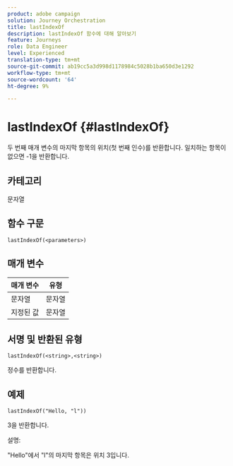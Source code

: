 ```yaml
---
product: adobe campaign
solution: Journey Orchestration
title: lastIndexOf
description: lastIndexOf 함수에 대해 알아보기
feature: Journeys
role: Data Engineer
level: Experienced
translation-type: tm+mt
source-git-commit: ab19cc5a3d998d1178984c5028b1ba650d3e1292
workflow-type: tm+mt
source-wordcount: '64'
ht-degree: 9%

---
```



# lastIndexOf {#lastIndexOf}

두 번째 매개 변수의 마지막 항목의 위치(첫 번째 인수)를 반환합니다. 일치하는 항목이 없으면 -1을 반환합니다.

## 카테고리

문자열

## 함수 구문

`lastIndexOf(<parameters>)`

## 매개 변수

| 매개 변수 | 유형 |
|-----------|------------------|
| 문자열 | 문자열 |
| 지정된 값 | 문자열 |

## 서명 및 반환된 유형

`lastIndexOf(<string>,<string>)`

정수를 반환합니다.

## 예제

`lastIndexOf("Hello, "l"))`

3을 반환합니다.

설명:

&quot;Hello&quot;에서 &quot;l&quot;의 마지막 항목은 위치 3입니다.
